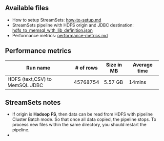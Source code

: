 ## Available files

* How to setup StreamSets: [how-to-setup.md](how-to-setup.md)
* StreamSets pipeline with HDFS origin and JDBC destination: [hdfs_to_memsql_with_lib_definition.json](hdfs_to_memsql_with_lib_definition.json)
* Performance metrics: [performance-metrics.md](performance-metrics.md)

## Performance metrics

| Run name | # of rows | Size in MB | Average time | 
| -------- | --------- | ---------- | --- | 
| HDFS (text,CSV) to MemSQL JDBC | 45768754 | 5.57 GB | 14mins | 

## StreamSets notes

* If origin is **Hadoop FS**, then data can be read from HDFS with pipeline Cluster Batch mode. So that once all data copied, the pipeline stops. To process new files within the same directory, you should restart the pipeline.
* 

